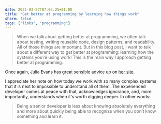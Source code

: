 ```yaml
---
date: 2021-03-27T07:05:25+01:00
title: "Get better at programming by learning how things work"
share: false
tags: ["links", "programming"]
---
```

> When we talk about getting better at programming, we often talk about
> testing, writing reusable code, design patterns, and readability. All of
> those things are important. But in this blog post, I want to talk about
> a different way to get better at programming: learning how the systems you’re
> using work! This is the main way I approach getting better at programming.

Once again, Julia Evans has great sensible advice up on [her site][1].

I appreciate her note on how today we work with so many complex systems that it
is next to impossible to understand all of them.  The experienced developer
comes at peace with that, acknowledges ignorance, and, more importantly,
understands when it's worth digging deeper. In other words:

> Being a senior developer is less about knowing absolutely everything and more
> about quickly being able to recognize when you don’t know something and learn
> it. 



 [1]: https://jvns.ca/blog/learn-how-things-work/
 [rss]: https://nicolaiarocci.com/index.xml
 [tw]: http://twitter.com/nicolaiarocci
 [nl]: https://buttondown.email/nicolaiarocci
